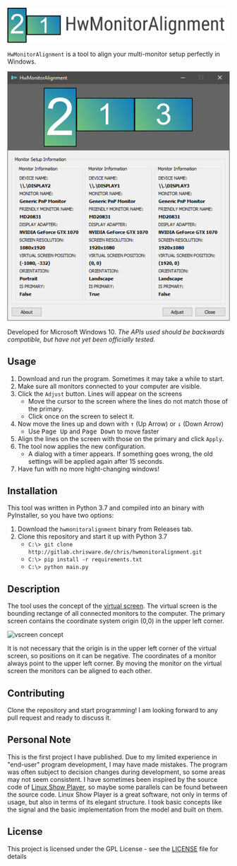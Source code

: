 ![hma logo](doc/hma_logo_left.png)

`HwMonitorAlignment` is a tool to align your multi-monitor setup perfectly in Windows.

![hma window](doc/hma_window.png)

Developed for Microsoft Windows 10. *The APIs used should be backwards compatible, but have not yet been officially tested.*

## Usage
1. Download and run the program. Sometimes it may take a while to start.
2. Make sure all monitors connected to your computer are visible. 
3. Click the `Adjust` button. Lines will appear on the screens
	+ Move the cursor to the screen where the lines do not match those of the primary.
	+ Click once on the screen to select it.
4. Now move the lines up and down with <kbd>&#8593;</kbd> (Up Arrow) or <kbd>&#8595;</kbd> (Down Arrow)
	+ Use <kbd>Page Up</kbd> and <kbd>Page Down</kbd> to move faster
5. Align the lines on the screen with those on the primary and click `Apply`.
6. The tool now applies the new configuration.
	+ A dialog with a timer appears. If something goes wrong, the old settings will be applied again after 15 seconds.
7. Have fun with no more hight-changing windows!

## Installation
This tool was written in Python 3.7 and compiled into an binary with PyInstaller, so you have two options:

1. Download the `hwmonitoralignment` binary from Releases tab.
2. Clone this repository and start it up with Python 3.7
	+ `C:\> git clone http://gitlab.chrisware.de/chris/hwmonitoralignment.git`
	+ `C:\> pip install -r requirements.txt`
	+ `C:\> python main.py`

## Description
The tool uses the concept of the [virtual screen][1]. The virtual screen is the bounding rectange of all connected monitors to the computer. The primary screen contains the coordinate system origin (0,0) in the upper left corner.

![vscreen concept](https://docs.microsoft.com/en-us/windows/win32/gdi/images/multimon-1.png)

It is not necessary that the origin is in the upper left corner of the virtual screen, so positions on it can be negative. 
The coordinates of a monitor always point to the upper left corner. By moving the monitor on the virtual screen the monitors can be aligned to each other.

## Contributing
Clone the repository and start programming! I am looking forward to any pull request and ready to discuss it.

## Personal Note
This is the first project I have published. Due to my limited experience in "end-user" program development, I may have made mistakes. The program was often subject to decision changes during development, so some areas may not seem consistent.
I have sometimes been inspired by the source code of [Linux Show Player][2], so maybe some parallels can be found between the source code. Linux Show Player is a great software, not only in terms of usage, but also in terms of its elegant structure. I took basic concepts like the signal and the basic implementation from the model and built on them.

## License
This project is licensed under the GPL License - see the [LICENSE][3] file for details


[1]: https://docs.microsoft.com/en-us/windows/win32/gdi/the-virtual-screen
[2]: https://github.com/FrancescoCeruti/linux-show-player
[3]: LICENSE


